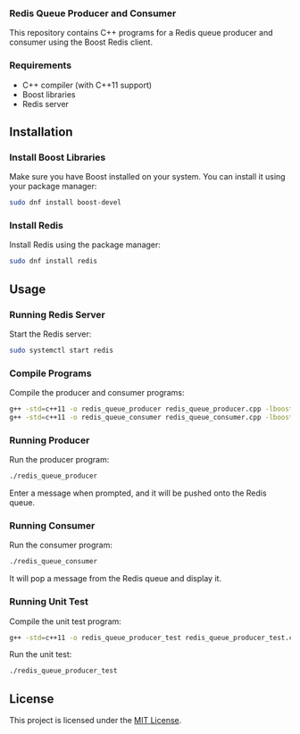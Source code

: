 


### Redis Queue Producer and Consumer

This repository contains C++ programs for a Redis queue producer and consumer using the Boost Redis client.

### Requirements

- C++ compiler (with C++11 support)
- Boost libraries
- Redis server

## Installation

### Install Boost Libraries

Make sure you have Boost installed on your system. You can install it using your package manager:

```bash
sudo dnf install boost-devel
```

### Install Redis

Install Redis using the package manager:

```bash
sudo dnf install redis
```

## Usage

### Running Redis Server

Start the Redis server:

```bash
sudo systemctl start redis
```

### Compile Programs

Compile the producer and consumer programs:

```bash
g++ -std=c++11 -o redis_queue_producer redis_queue_producer.cpp -lboost_system -lboost_thread -lpthread
g++ -std=c++11 -o redis_queue_consumer redis_queue_consumer.cpp -lboost_system -lboost_thread -lpthread
```

### Running Producer

Run the producer program:

```bash
./redis_queue_producer
```

Enter a message when prompted, and it will be pushed onto the Redis queue.

### Running Consumer

Run the consumer program:

```bash
./redis_queue_consumer
```

It will pop a message from the Redis queue and display it.

### Running Unit Test

Compile the unit test program:

```bash
g++ -std=c++11 -o redis_queue_producer_test redis_queue_producer_test.cpp -lgtest -lgtest_main -pthread
```

Run the unit test:

```bash
./redis_queue_producer_test
```

## License

This project is licensed under the [MIT License](LICENSE).
```

